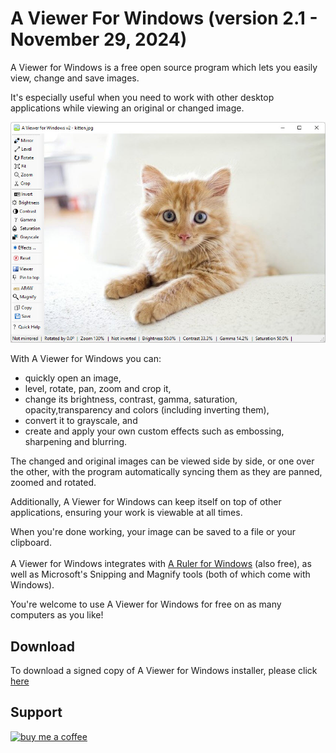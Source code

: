 # A Viewer For Windows (version 2.1 - November 29, 2024)

A Viewer for Windows is a free open source program which lets you easily view, change and save images.  
  
It's especially useful when you need to work with other desktop applications while viewing an original or changed image.  


![screenshot1](./images/screenshot1.jpg)

With A Viewer for Windows you can:
- quickly open an image,
- level, rotate, pan, zoom and crop it,  
- change its brightness, contrast, gamma, saturation, opacity,transparency and colors (including inverting them), 
- convert it to grayscale, and 
- create and apply your own custom effects  such as embossing, sharpening and blurring.<br>
 
The changed and original images can be viewed side by side, or one over the other, with the program automatically syncing them as they are panned, zoomed and rotated.  

Additionally, A Viewer for Windows can keep itself on top of other applications, ensuring your work is viewable at all times.
  
When you're done working, your image can be saved to a file or your clipboard.  
   
A Viewer for Windows integrates with [A Ruler for Windows](https://github.com/roblatour/ARulerForWindows) (also free), as well as Microsoft's Snipping and Magnify tools (both of which come with Windows).  

You're welcome to use A Viewer for Windows for free on as many computers as you like!

## Download 

To download a signed copy of A Viewer for Windows installer, please click [here](https://github.com/roblatour/AViewerForWindows/releases/download/v2.1.0.0/AViewerForWindowsSetup.exe)

## Support

[<img alt="buy me  a coffee" width="200px" src="https://cdn.buymeacoffee.com/buttons/v2/default-blue.png" />](https://www.buymeacoffee.com/roblatour)
